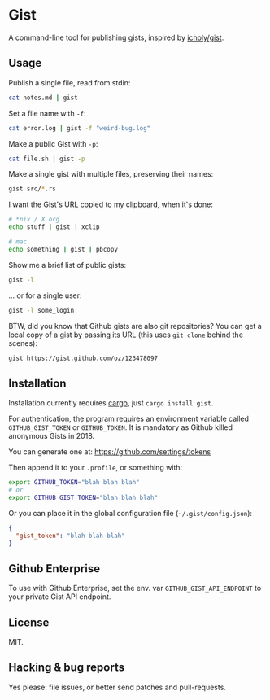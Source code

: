 # Gist

A command-line tool for publishing gists, inspired by [icholy/gist][gogist].

## Usage

Publish a single file, read from stdin:

```sh
cat notes.md | gist
```

Set a file name with `-f`:

```sh
cat error.log | gist -f "weird-bug.log"
```

Make a public Gist with `-p`:

```sh
cat file.sh | gist -p
```

Make a single gist with multiple files, preserving their names:

```sh
gist src/*.rs
```

I want the Gist's URL copied to my clipboard, when it's done:

```sh
# *nix / X.org
echo stuff | gist | xclip

# mac
echo something | gist | pbcopy
```

Show me a brief list of public gists:

```sh
gist -l
```

... or for a single user:

```sh
gist -l some_login
```

BTW, did you know that Github gists are also git repositories? You can
get a local copy of a gist by passing its URL (this uses `git clone`
behind the scenes):

```sh
gist https://gist.github.com/oz/123478097
```


## Installation

Installation currently requires [cargo][cargo], just `cargo install gist`.

For authentication, the program requires an environment variable called
`GITHUB_GIST_TOKEN` or `GITHUB_TOKEN`. It is mandatory as Github killed
anonymous Gists in 2018.

You can generate one at: https://github.com/settings/tokens

Then append it to your `.profile`, or something with:

```sh
export GITHUB_TOKEN="blah blah blah"
# or
export GITHUB_GIST_TOKEN="blah blah blah"
```

Or you can place it in the global configuration file (`~/.gist/config.json`):

```json
{
  "gist_token": "blah blah blah"
}
```

## Github Enterprise

To use with Github Enterprise, set the env. var
`GITHUB_GIST_API_ENDPOINT` to your private Gist API endpoint.

## License

MIT.

## Hacking & bug reports

Yes please: file issues, or better send patches and pull-requests.

[cargo]: https://crates.io
[gogist]: https://github.com/icholy/gist
